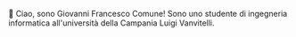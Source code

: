 👋 Ciao, sono Giovanni Francesco Comune! Sono uno studente di ingegneria informatica all'università della Campania Luigi Vanvitelli.

<!---
joecom7/joecom7 is a ✨ special ✨ repository because its `README.md` (this file) appears on your GitHub profile.
You can click the Preview link to take a look at your changes.
--->
